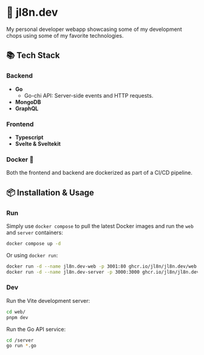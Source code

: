 
# 🚀 jl8n.dev

My personal developer webapp showcasing some of my development chops using some of my favorite technologies.

## 📚 Tech Stack

### Backend
- **Go**
  - Go-chi API: Server-side events and HTTP requests.
- **MongoDB**
- **GraphQL**

### Frontend
- **Typescript**
- **Svelte & Sveltekit**



### Docker 🐳

Both the frontend and backend are dockerized as part of a CI/CD pipeline.


## 📦 Installation & Usage

### Run

Simply use `docker compose` to pull the latest Docker images and run the `web` and `server` containers:

```bash
docker compose up -d
```

Or using `docker run`:

```bash
docker run -d --name jl8n.dev-web -p 3001:80 ghcr.io/jl8n/jl8n.dev/web:latest
docker run -d --name jl8n.dev-server -p 3000:3000 ghcr.io/jl8n/jl8n.dev/server:latest
```

### Dev

Run the Vite development server:

```bash
cd web/
pnpm dev
```

Run the Go API service:

```bash
cd /server
go run *.go
```
